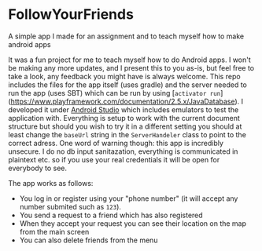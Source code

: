 # FollowYourFriends
A simple app I made for an assignment and to teach myself how to make android apps

It was a fun project for me to teach myself how to do Android apps. I won't be making any more updates, and I present this to you as-is, but feel free to take a look, any feedback you might have is always welcome. This repo includes the files for the app itself (uses gradle) and the server needed to run the app (uses SBT) which can be run by using [`activator run`] (https://www.playframework.com/documentation/2.5.x/JavaDatabase). I developed it under [Android Studio](https://developer.android.com/studio/index.html) which includes emulators to test the application with. Everything is setup to work with the current document structure but should you wish to try it in a different setting you should at least change the `baseUrl` string in the `ServerHandeler` class to point to the correct adress.
One word of warning though: this app is incredibly unsecure. I do no db input sanitazation, everything is communicated in plaintext etc. so if you use your real credentials it will be open for everybody to see. 

The app works as follows:
- You log in or register using your "phone number" (it will accept any number submited such as `123`).
- You send a request to a friend which has also registered
- When they accept your request you can see their location on the map from the main screen
- You can also delete friends from the menu
